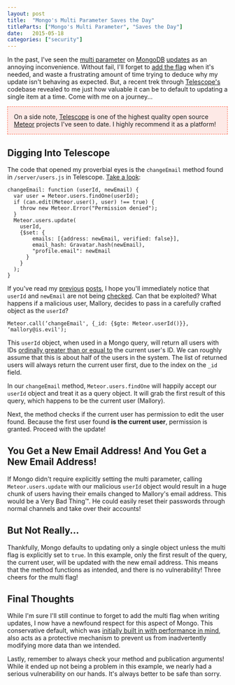 ```yaml
---
layout: post
title:  "Mongo's Multi Parameter Saves the Day"
titleParts: ["Mongo's Multi Parameter", "Saves the Day"]
date:   2015-05-18
categories: ["security"]
---
```


In the past, I've seen the [multi parameter](http://docs.mongodb.org/manual/reference/method/db.collection.update/#multi-parameter) on [MongoDB](http://www.mongodb.com/) [updates](http://docs.mongodb.org/manual/reference/method/db.collection.update/) as an annoying inconvenience. Without fail, I'll forget to [add the flag](http://docs.meteor.com/#/full/update) when it's needed, and waste a frustrating amount of time trying to deduce why my update isn't behaving as expected. But, a recent trek through [Telescope's](https://github.com/TelescopeJS/Telescope) codebase revealed to me just how valuable it can be to default to updating a single item at a time. Come with me on a journey...

<p style="border: 1px dashed tomato; padding: 1em; background-color: rgba(255, 99, 71, 0.125);">
On a side note, <a href="https://github.com/TelescopeJS/Telescope">Telescope</a> is one of the highest quality open source <a href="https://www.meteor.com/">Meteor</a> projects I've seen to date. I highly recommend it as a platform!
</p>

## Digging Into Telescope

The code that opened my proverbial eyes is the <code class="language-javascript">changeEmail</code> method found in <code class="language-*">/server/users.js</code> in Telescope. [Take a look](https://github.com/TelescopeJS/Telescope/blob/master/server/users.js#L60-L75):

<pre class="language-javascript"><code class="language-javascript">changeEmail: function (userId, newEmail) {
  var user = Meteor.users.findOne(userId);
  if (can.edit(Meteor.user(), user) !== true) {
    throw new Meteor.Error("Permission denied");
  }
  Meteor.users.update(
    userId,
    {$set: {
        emails: [{address: newEmail, verified: false}],
        email_hash: Gravatar.hash(newEmail),
        "profile.email": newEmail
      }
    }
  );
}
</code></pre>

If you've read my [previous](http://www.1pxsolidtomato.com/2015/04/06/nosql-injection-or-always-check-your-arguments/) [posts](http://www.1pxsolidtomato.com/2015/05/05/meteor-security-in-the-wild/), I hope you'll immediately notice that <code class="language-javascript">userId</code> and <code class="language-javascript">newEmail</code> are not being [checked](http://docs.meteor.com/#/full/check). Can that be exploited? What happens if a malicious user, Mallory, decides to pass in a carefully crafted object as the <code class="language-javascript">userId</code>?

<pre class="language-javascript"><code class="language-javascript">Meteor.call(‘changeEmail', {_id: {$gte: Meteor.userId()}}, ‘mallory@is.evil');
</code></pre>

This <code class="language-javascript">userId</code> object, when used in a Mongo query, will return all users with IDs [ordinally greater than or equal to](http://docs.mongodb.org/manual/reference/operator/query/gte/) the current user's ID. We can roughly assume that this is about half of the users in the system. The list of returned users will always return the current user first, due to the index on the <code class="language-javascript">_id</code> field.

In our <code class="language-javascript">changeEmail</code> method, <code class="language-javascript">Meteor.users.findOne</code> will happily accept our <code class="language-javascript">userId</code> object and treat it as a query object. It will grab the first result of this query, which happens to be the current user (Mallory).

Next, the method checks if the current user has permission to edit the user found. Because the first user found __is the current user__, permission is granted. Proceed with the update!

## You Get a New Email Address! And You Get a New Email Address!

If Mongo didn't require explicitly setting the multi parameter, calling <code class="language-javascript">Meteor.users.update</code> with our malicious <code class="language-javascript">userId</code> object would result in a huge chunk of users having their emails changed to Mallory's email address. This would be a Very Bad Thing&trade;. He could easily reset their passwords through normal channels and take over their accounts!

## But Not Really...

Thankfully, Mongo defaults to updating only a single object unless the multi flag is explicitly set to <code class="language-javascript">true</code>. In this example, only the first result of the query, the current user, will be updated with the new email address. This means that the method functions as intended, and there is no vulnerability! Three cheers for the multi flag!

## Final Thoughts

While I'm sure I'll still continue to forget to add the multi flag when writing updates, I now have a newfound respect for this aspect of Mongo. This conservative default, which was [initially built in with performance in mind](https://www.youtube.com/watch?feature=player_embedded&v=pgu3nta2iLM#t=124), also acts as a protective mechanism to prevent us from inadvertently modifying more data than we intended.

Lastly, remember to always check your method and publication arguments! While it ended up not being a problem in this example, we nearly had a serious vulnerability on our hands. It's always better to be safe than sorry.
